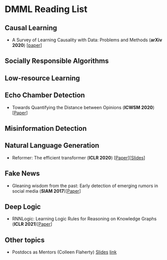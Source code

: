 # DMML Reading List


## Causal Learning
- <a name="todo"></a> A Survey of Learning Causality with Data: Problems and Methods (**arXiv 2020**) [[paper](https://arxiv.org/pdf/1809.09337.pdf)]

## Socially Responsible Algorithms

## Low-resource Learning

## Echo Chamber Detection
- Towards Quantifying the Distance between Opinions (**ICWSM 2020**) [[Paper](https://arxiv.org/pdf/2001.09879.pdf)]

## Misinformation Detection

## Natural Language Generation
- Reformer: The efficient transformer (**ICLR 2020**) [[Paper](https://arxiv.org/pdf/2001.04451)][[Slides](https://docs.google.com/presentation/d/18Ym6e_bsFiOukGNYasZ_m_patUMHKsbEKsCV4lgajV8/edit?usp=sharing)]

## Fake News
- Gleaning wisdom from the past: Early detection of emerging rumors in social media (**SIAM 2017**)[[Paper](https://www.researchgate.net/profile/Jundong_Li/publication/317487783_Gleaning_Wisdom_from_the_Past_Early_Detection_of_Emerging_Rumors_in_Social_Media/links/5a1f17e1aca272cbfbc2d13c/Gleaning-Wisdom-from-the-Past-Early-Detection-of-Emerging-Rumors-in-Social-Media.pdf)]

## Deep Logic
- RNNLogic: Learning Logic Rules for Reasoning on Knowledge Graphs (**ICLR 2021**)[[Paper](https://arxiv.org/pdf/2010.04029)]


## Other topics

- Postdocs as Mentors (Colleen Flaherty) [Slides](files\Postdocs_as_Mentors.pdf) [link](https://www.insidehighered.com/news/2019/10/11/study-says-when-it-comes-everyday-mentoring-and-training-sciences-postdocs-are-new)




 
